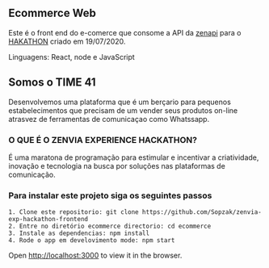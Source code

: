 ## Ecommerce Web

Este é o front end do e-comerce que consome a API da [zenapi](https://zenapi.zenvia.com/) para o [HAKATHON](https://zenapi.zenvia.com/zex_hackathon) criado em 19/07/2020.

Linguagens: React, node e JavaScript

## Somos o TIME 41
Desenvolvemos uma plataforma que é um berçario para pequenos estabelecimentos que precisam de um vender seus produtos on-line atrasvez de ferramentas de comunicaçao como Whatssapp.

### O QUE É O ZENVIA EXPERIENCE HACKATHON?

É uma maratona de programação para estimular e incentivar a criatividade, inovação e tecnologia na busca por soluções nas plataformas de comunicação.


### Para instalar este projeto siga os seguintes passos

`1. Clone este repositorio: git clone https://github.com/Sopzak/zenvia-exp-hackathon-frontend`<br />
`2. Entre no diretório ecommerce directorio: cd ecommerce`<br />
`3. Instale as dependencias: npm install`<br />
`4. Rode o app em develovimento mode: npm start`<br />

Open [http://localhost:3000](http://localhost:3000) to view it in the browser.<br />
